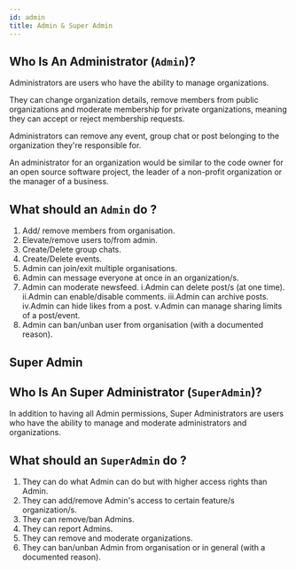 ```yaml
---
id: admin
title: Admin & Super Admin
---
```


## Who Is An Administrator (`Admin`)?

Administrators are users who have the ability to manage organizations.

They can change organization details, remove members from public organizations and moderate membership for private organizations, meaning they can accept or reject membership requests.

Administrators can remove any event, group chat or post belonging to the organization they're responsible for.

An administrator for an organization would be similar to the code owner for an open source software project, the leader of a non-profit organization or the manager of a business.

## What should an `Admin` do ?

1. Add/ remove members from organisation.
2. Elevate/remove users to/from admin.
3. Create/Delete group chats.
4. Create/Delete events.
5. Admin can join/exit multiple organisations.
6. Admin can message everyone at once in an organization/s.
7. Admin can moderate newsfeed.
    i.Admin can delete post/s (at one time).
    ii.Admin can enable/disable comments.
    iii.Admin can archive posts.
    iv.Admin can hide likes from a post.
    v.Admin can manage sharing limits of a post/event.
8. Admin can ban/unban user from organisation (with a documented reason).


Super Admin
---


## Who Is An Super Administrator (`SuperAdmin`)?

In addition to having all Admin permissions, Super Administrators are users who have the ability to manage and moderate administrators and organizations.

 
## What should an `SuperAdmin` do ?

1. They can do what Admin can do but with higher access rights than Admin.
2. They can add/remove Admin's access to certain feature/s organization/s.
3. They can remove/ban Admins.
4. They can report Admins.
5. They can remove and moderate organizations.
6. They can ban/unban Admin from organisation or in general (with a documented reason).
